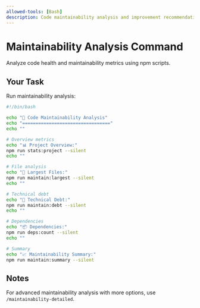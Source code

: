```yaml
---
allowed-tools: [Bash]
description: Code maintainability analysis and improvement recommendations
---
```


# Maintainability Analysis Command

Analyze code health and maintainability metrics using npm scripts.

## Your Task

Run maintainability analysis:

```bash
#!/bin/bash

echo "🔧 Code Maintainability Analysis"
echo "================================="
echo ""

# Overview metrics
echo "📊 Project Overview:"
npm run stats:project --silent
echo ""

# File analysis
echo "📁 Largest Files:"
npm run maintain:largest --silent
echo ""

# Technical debt
echo "🔧 Technical Debt:"
npm run maintain:debt --silent
echo ""

# Dependencies
echo "📦 Dependencies:"
npm run deps:count --silent
echo ""

# Summary
echo "📈 Maintainability Summary:"
npm run maintain:summary --silent
```

## Notes

For advanced maintainability analysis with more options, use `/maintainability-detailed`.
